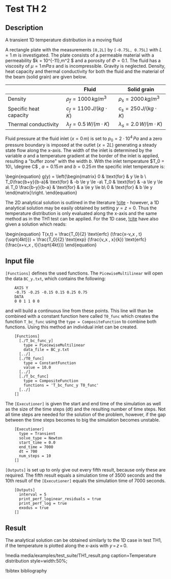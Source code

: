 # Test TH 2

## Description

A transient 1D temperature distribution in a moving fluid

A rectangle plate with the measurements `[0,2L]` by `[-0.75L, 0.75L]` with $L = 1 \ m$ is investigated. The plate consists of a permeable material with a permeability $k = 10^{-11}\,m^2 $ and a porosity of $\Phi = 0.1$. The fluid has a viscosity of $\mu = 1\,mPa \, s$ and is incompressible. Gravity is neglected. Density, heat capacity and thermal conductivity for both the fluid and the material of the beam (solid grain) are given below.


|                        | Fluid                         | Solid grain                    |
|------------------------|--------------------------------|--------------------------------|
| Density                | $\rho_f = 1000\,kg/m^3$         | $\rho_s = 2000\,kg/m^3$           |
| Specific heat capacity | $c_f = 1100\,J/(kg\cdot K)$    | $c_s = 250\,J/(kg\cdot K)$     |
| Thermal conductivity   | $\lambda_f = 0.5\,W/(m\cdot K)$ | $\lambda_s = 2.0\,W/(m\cdot K)$ |

Fluid pressure at the fluid inlet ($x = 0\,m$) is set to $p_0 = 2 \cdot 10^4\,Pa$ and a zero pressure boundary is imposed at the outlet ($x = 2L$) generating a steady state flow along the x-axis. The width of the inlet is determined by the variable $a$ and a temperature gradient at the border of the inlet is applied, resulting a "buffer zone" with the width $b$. With the inlet temperature $T_0 = 10\, \degree C$ , $a = 0.15\,m$ and $b=0.25\,m$ the specific inlet temperature is:

\begin{equation}
g(y) =
\left\{\begin{matrix}
0 & \text{for} & y \le b \\
T_0\frac{b+y}{b-a}& \text{for} & -b \le y \le -a\\
T_0 & \text{for} & -a \le y \le a\\
T_0  \frac{b-y}{b-a} & \text{for} & a \le y \le b\\
0 & \text{for} & b \le y
\end{matrix}\right.
\end{equation}

The 2D analytical solution is outlined in the literature [!cite](kolditz2016) - however, a 1D analytical solution may be easily obtained by setting $y = z = 0$. Thus the temperature distribution is only evaluated along the x-axis and the same method as in the TH1 test can be applied. For the 1D case, [!cite](ogata1961) have also given a solution which reads:

\begin{equation}
T(x,t) = \frac{T_0}{2} \text{erfc} (\frac{x-v_x \, t}{\sqrt{4kt}}) + \frac{T_0}{2} \text{exp} (\frac{v_x \, x}{k}) \text{erfc} (\frac{x+v_x \, t}{\sqrt{4kt}})
\end{equation}



## Input file

`[Functions]` defines the used functions. The `PicewiseMultilinear` will open the data `BC_y.txt`, which contains the following:

```
    AXIS Y
    -0.75 -0.25 -0.15 0.15 0.25 0.75
    DATA
    0 0 1 1 0 0
```

and will build a continuous line from these points. This line will than be combined with a constant function here called `T0_func` which creates the function `T_bc_func` using the `type = CompositeFunction` to combine both functions. Using this method an individual inlet can be created.

```
    [Functions]
      [./T_bc_func_y]
        type = PiecewiseMultilinear
        data_file = BC_y.txt
      [../]
      [./T0_func]
        type = ConstantFunction
        value = 10.0
      [../]
      [./T_bc_func]
        type = CompositeFunction
        functions = 'T_bc_func_y T0_func'
      [../]
    []
```

The `[Executioner]` is given the start and end time of the simulation as well as the size of the time steps (dt) and the resulting number of time steps. Not all time steps are needed for the solution of the problem, however, if the gap between the time steps becomes to big the simulation becomes unstable.

```
    [Executioner]
      type = Transient
      solve_type = Newton
      start_time = 0.0
      end_time = 7000
      dt = 700
      num_steps = 10
    []
```


`[Outputs]` is set up to only give out every fifth result, because only these are required. The fifth result equals a simulation time of 3500 seconds and the 10th result of the `[Executioner]` equals the simulation time of 7000 seconds.

```
    [Outputs]
      interval = 5
      print_perf_loginear_residuals = true
      print_perf_log = true
      exodus = true
    []
```


## Result

The analytical solution can be obtained similarly to the 1D case in test TH1, if the temperature is plotted along the x-axis with $y \, = \, z \, = \, 0$.

!media media/examples/test_suite/TH1_result.png
       caption=Temperature distribution
       style=width:50%;

!bibtex bibliography

